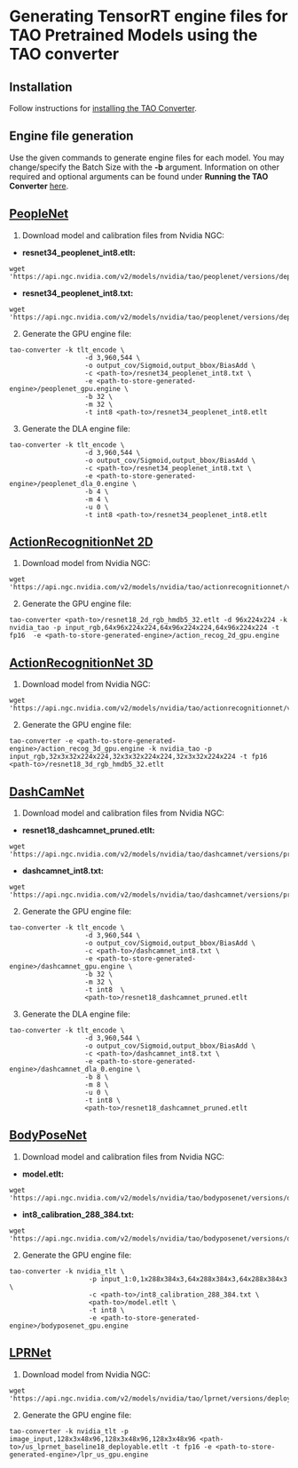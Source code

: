 # Generating TensorRT engine files for TAO Pretrained Models using the TAO converter

## Installation
Follow instructions for [installing the TAO Converter](https://catalog.ngc.nvidia.com/orgs/nvidia/teams/tao/resources/tao-converter).

## Engine file generation
Use the given commands to generate engine files for each model. You may change/specify the Batch Size with the **-b** argument. Information on other required and optional arguments can be found under **Running the TAO Converter** [here](https://catalog.ngc.nvidia.com/orgs/nvidia/teams/tao/resources/tao-converter).

## [PeopleNet](https://catalog.ngc.nvidia.com/orgs/nvidia/teams/tao/models/peoplenet)
1. Download model and calibration files from Nvidia NGC:
- **resnet34_peoplenet_int8.etlt:**
```
wget 'https://api.ngc.nvidia.com/v2/models/nvidia/tao/peoplenet/versions/deployable_quantized_v2.5/files/resnet34_peoplenet_int8.etlt'
```
- **resnet34_peoplenet_int8.txt:**
```
wget 'https://api.ngc.nvidia.com/v2/models/nvidia/tao/peoplenet/versions/deployable_quantized_v2.5/files/resnet34_peoplenet_int8.txt'
```

2. Generate the GPU engine file:
```
tao-converter -k tlt_encode \
                   -d 3,960,544 \
                   -o output_cov/Sigmoid,output_bbox/BiasAdd \
                   -c <path-to>/resnet34_peoplenet_int8.txt \
                   -e <path-to-store-generated-engine>/peoplenet_gpu.engine \
                   -b 32 \
                   -m 32 \
                   -t int8 <path-to>/resnet34_peoplenet_int8.etlt

```  

3. Generate the DLA engine file:
```
tao-converter -k tlt_encode \
                   -d 3,960,544 \
                   -o output_cov/Sigmoid,output_bbox/BiasAdd \
                   -c <path-to>/resnet34_peoplenet_int8.txt \
                   -e <path-to-store-generated-engine>/peoplenet_dla_0.engine \
                   -b 4 \
                   -m 4 \
                   -u 0 \
                   -t int8 <path-to>/resnet34_peoplenet_int8.etlt

```

## [ActionRecognitionNet 2D](https://catalog.ngc.nvidia.com/orgs/nvidia/teams/tao/models/actionrecognitionnet)
1. Download model from Nvidia NGC:
```
wget 'https://api.ngc.nvidia.com/v2/models/nvidia/tao/actionrecognitionnet/versions/deployable_v1.0/files/resnet18_2d_rgb_hmdb5_32.etlt'
```

2. Generate the GPU engine file:
```
tao-converter <path-to>/resnet18_2d_rgb_hmdb5_32.etlt -d 96x224x224 -k nvidia_tao -p input_rgb,64x96x224x224,64x96x224x224,64x96x224x224 -t fp16  -e <path-to-store-generated-engine>/action_recog_2d_gpu.engine
```

## [ActionRecognitionNet 3D](https://catalog.ngc.nvidia.com/orgs/nvidia/teams/tao/models/actionrecognitionnet)
1. Download model from Nvidia NGC:
```
wget 'https://api.ngc.nvidia.com/v2/models/nvidia/tao/actionrecognitionnet/versions/deployable_v1.0/files/resnet18_3d_rgb_hmdb5_32.etlt'
```

2. Generate the GPU engine file:
```
tao-converter -e <path-to-store-generated-engine>/action_recog_3d_gpu.engine -k nvidia_tao -p input_rgb,32x3x32x224x224,32x3x32x224x224,32x3x32x224x224 -t fp16 <path-to>/resnet18_3d_rgb_hmdb5_32.etlt
```

## [DashCamNet](https://catalog.ngc.nvidia.com/orgs/nvidia/teams/tao/models/dashcamnet)
1. Download model and calibration files from Nvidia NGC:
- **resnet18_dashcamnet_pruned.etlt:**
```
wget 'https://api.ngc.nvidia.com/v2/models/nvidia/tao/dashcamnet/versions/pruned_v1.0.1/files/resnet18_dashcamnet_pruned.etlt'
```
- **dashcamnet_int8.txt:**
```
wget 'https://api.ngc.nvidia.com/v2/models/nvidia/tao/dashcamnet/versions/pruned_v1.0.1/files/dashcamnet_int8.txt'
```

2. Generate the GPU engine file:
```
tao-converter -k tlt_encode \
                   -d 3,960,544 \
                   -o output_cov/Sigmoid,output_bbox/BiasAdd \
                   -c <path-to>/dashcamnet_int8.txt \
                   -e <path-to-store-generated-engine>/dashcamnet_gpu.engine \
                   -b 32 \
                   -m 32 \
                   -t int8  \  
                   <path-to>/resnet18_dashcamnet_pruned.etlt
```

3. Generate the DLA engine file:
```
tao-converter -k tlt_encode \
                   -d 3,960,544 \
                   -o output_cov/Sigmoid,output_bbox/BiasAdd \
                   -c <path-to>/dashcamnet_int8.txt \
                   -e <path-to-store-generated-engine>/dashcamnet_dla_0.engine \
                   -b 8 \
                   -m 8 \
                   -u 0 \
                   -t int8 \
                   <path-to>/resnet18_dashcamnet_pruned.etlt
```

## [BodyPoseNet](https://catalog.ngc.nvidia.com/orgs/nvidia/teams/tao/models/bodyposenet)
1. Download model and calibration files from Nvidia NGC:
- **model.etlt:**
```
wget 'https://api.ngc.nvidia.com/v2/models/nvidia/tao/bodyposenet/versions/deployable_v1.0.1/files/model.etlt'
```
- **int8_calibration_288_384.txt:**
```
wget 'https://api.ngc.nvidia.com/v2/models/nvidia/tao/bodyposenet/versions/deployable_v1.0.1/files/int8_calibration_288_384.txt'
```

2. Generate the GPU engine file:
```
tao-converter -k nvidia_tlt \
                    -p input_1:0,1x288x384x3,64x288x384x3,64x288x384x3 \
                    -c <path-to>/int8_calibration_288_384.txt \
                    <path-to>/model.etlt \
                    -t int8 \
                    -e <path-to-store-generated-engine>/bodyposenet_gpu.engine
```

## [LPRNet](https://catalog.ngc.nvidia.com/orgs/nvidia/teams/tao/models/lprnet)
1. Download model from Nvidia NGC:
```
wget 'https://api.ngc.nvidia.com/v2/models/nvidia/tao/lprnet/versions/deployable_v1.0/files/us_lprnet_baseline18_deployable.etlt'
```

2. Generate the GPU engine file:
```
tao-converter -k nvidia_tlt -p image_input,128x3x48x96,128x3x48x96,128x3x48x96 <path-to>/us_lprnet_baseline18_deployable.etlt -t fp16 -e <path-to-store-generated-engine>/lpr_us_gpu.engine
```
